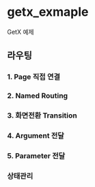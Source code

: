 # getx_exmaple

GetX 예제

## 라우팅

### 1. Page 직접 연결

### 2. Named Routing

### 3. 화면전환 Transition

### 4. Argument 전달

### 5. Parameter 전달

### 상태관리



